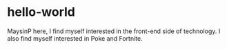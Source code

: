# hello-world

MaysinP here, I find myself interested in the front-end side of technology.
I also find myself interested in Poke and Fortnite. 
